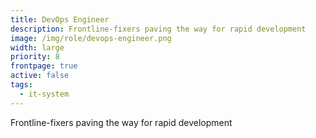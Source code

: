 ```yaml
---
title: DevOps Engineer
description: Frontline-fixers paving the way for rapid development
image: /img/role/devops-engineer.png
width: large
priority: 8
frontpage: true
active: false
tags:
  - it-system
---
```

Frontline-fixers paving the way for rapid development